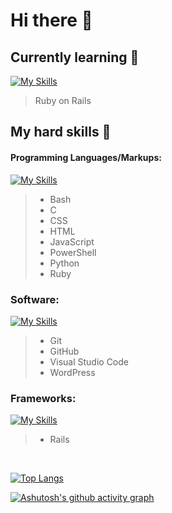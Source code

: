 # Hi there 👋



## Currently learning 🌱

[![My Skills](https://skillicons.dev/icons?i=rails,ruby)](https://skillicons.dev)

> Ruby on Rails


## My hard skills 🔭



#### Programming Languages/Markups:

[![My Skills](https://skillicons.dev/icons?i=bash,c,css,html,js,powershell,py,ruby)](https://skillicons.dev)
> - Bash
> - C
> - CSS
> - HTML
> - JavaScript
> - PowerShell
> - Python
> - Ruby

### Software:
[![My Skills](https://skillicons.dev/icons?i=git,github,vscode,wordpress)](https://skillicons.dev)
> - Git
> - GitHub
> - Visual Studio Code
> - WordPress

### Frameworks:
[![My Skills](https://skillicons.dev/icons?i=rails)](https://skillicons.dev)
> - Rails


<br>

[![Top Langs](https://github-readme-stats.vercel.app/api/top-langs/?username=miahbishop-oldfield&theme=react&layout=compact)](https://github.com/anuraghazra/github-readme-stats)


[![Ashutosh's github activity graph](https://github-readme-activity-graph.cyclic.app/graph?username=MiahBishop-Oldfield&theme=react-dark)](https://github.com/ashutosh00710/github-readme-activity-graph)


